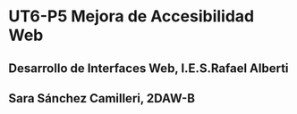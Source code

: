 # UT6-P5 Mejora de Accesibilidad Web

## Desarrollo de Interfaces Web, I.E.S.Rafael Alberti

## Sara Sánchez Camilleri, 2DAW-B






